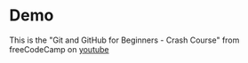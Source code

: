 # Demo

This is the "Git and GitHub for Beginners - Crash Course" from freeCodeCamp on [youtube](https://www.youtube.com/watch?v=RGOj5yH7evk)

